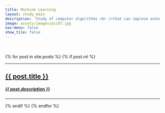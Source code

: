 ```yaml
---
title: Machine Learning
layout: study_main
description: 'Study of computer algorithms <br />that can improve automatically through experience and by the use of data.'
image: assets/images/pic07.jpg
nav-menu: false
show_tile: false
---
```




<div>
    &nbsp;<br>&nbsp;
</div>


<div class="row">
{% for post in site.posts %}
{% if post.ml %}
	<div class="4u 12u$(small)">
    <hr class='line_margin'>
        <a href="{{ site.baseurl }}{{ post.url }}"><h2 class='post_order'>{{ post.title }}</h2></a>
        <a href="{{ site.baseurl }}{{ post.url }}"><h5 class='post_order'>{{ post.description }}</h5></a>
	<hr class='line_margin'>
    </div>

{% endif %}
{% endfor %}
</div>







<div>
    &nbsp;<br>&nbsp;<br>&nbsp;
</div>
